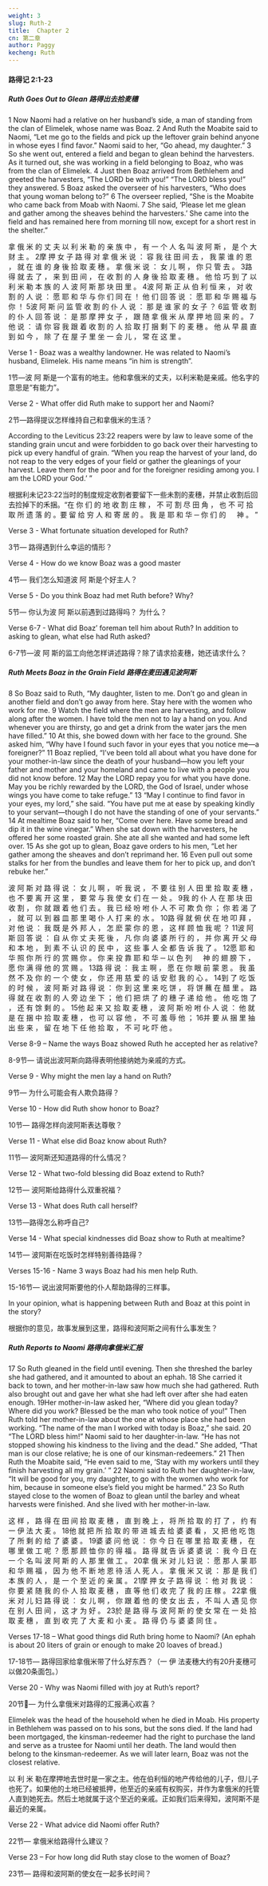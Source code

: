 ```yaml
---
weight: 3
slug: Ruth-2
title:  Chapter 2
cn: 第二章
author: Paggy
kecheng: Ruth
---
```



#### 路得记 2:1-23

##### Ruth Goes Out to Glean 路得出去拾麦穗

1 Now Naomi had a relative on her husband’s side, a man of standing from the clan of Elimelek, whose name was Boaz. 2 And Ruth the Moabite said to Naomi, “Let me go to the fields and pick up the leftover grain behind anyone in whose eyes I find favor.” Naomi said to her, “Go ahead, my daughter.” 3 So she went out, entered a field and began to glean behind the harvesters. As it turned out, she was working in a field belonging to Boaz, who was from the clan of Elimelek. 4 Just then Boaz arrived from Bethlehem and greeted the harvesters, “The LORD be with you!” “The LORD bless you!” they answered. 5 Boaz asked the overseer of his harvesters, “Who does that young woman belong to?” 6 The overseer replied, “She is the Moabite who came back from Moab with Naomi. 7 She said, ‘Please let me glean and gather among the sheaves behind the harvesters.’ She came into the field and has remained here from morning till now, except for a short rest in the shelter.” 

拿 俄 米 的 丈 夫 以 利 米 勒 的 亲 族 中 ， 有 一 个 人 名 叫 波 阿 斯 ， 是 个 大 财 主 。 2摩 押 女 子 路 得 对 拿 俄 米 说 ： 容 我 往 田 间 去 ， 我 蒙 谁 的 恩 ， 就 在 谁 的 身 後 拾 取 麦 穗 。 拿 俄 米 说 ： 女 儿 啊 ， 你 只 管 去 。 3路 得 就 去 了 ， 来 到 田 间 ， 在 收 割 的 人 身 後 拾 取 麦 穗 。 他 恰 巧 到 了 以 利 米 勒 本 族 的 人 波 阿 斯 那 块 田 里 。 4波 阿 斯 正 从 伯 利 恒 来 ， 对 收 割 的 人 说 ： 愿 耶 和 华 与 你 们 同 在 ！ 他 们 回 答 说 ： 愿 耶 和 华 赐 福 与 你 ！ 5波 阿 斯 问 监 管 收 割 的 仆 人 说 ： 那 是 谁 家 的 女 子 ？ 6监 管 收 割 的 仆 人 回 答 说 ： 是 那 摩 押 女 子 ， 跟 随 拿 俄 米 从 摩 押 地 回 来 的 。 7他 说 ： 请 你 容 我 跟 着 收 割 的 人 拾 取 打 捆 剩 下 的 麦 穗 。 他 从 早 晨 直 到 如 今 ， 除 了 在 屋 子 里 坐 一 会 儿 ， 常 在 这 里 。

Verse 1 - Boaz was a wealthy landowner. He was related to Naomi’s husband, Elimelek. His name means “in him is strength”.

1节—波 阿 斯是一个富有的地主。他和拿俄米的丈夫，以利米勒是亲戚。他名字的意思是“有能力”。

Verse 2 - What offer did Ruth make to support her and Naomi? 

2节—路得提议怎样维持自己和拿俄米的生活？

According to the Leviticus 23:22 reapers were by law to leave some of the standing grain uncut and were forbidden to go back over their harvesting to pick up every handful of grain. “When you reap the harvest of your land, do not reap to the very edges of your field or gather the gleanings of your harvest. Leave them for the poor and for the foreigner residing among you. I am the LORD your God.’ ”

根据利未记23:22当时的制度规定收割者要留下一些未割的麦穗，并禁止收割后回去捡掉下的禾捆。“在 你 们 的 地 收 割 庄 稼 ， 不 可 割 尽 田 角 ， 也 不 可 拾 取 所 遗 落 的 。要 留 给 穷 人 和 寄 居 的 。 我 是 耶 和 华 ─ 你 们 的 　 神 。
”

Verse 3 - What fortunate situation developed for Ruth?

3节—  路得遇到什么幸运的情形？

Verse 4 - How do we know Boaz was a good master

4节— 我们怎么知道波 阿 斯是个好主人？

Verse 5 - Do you think Boaz had met Ruth before? Why?

5节— 你认为波 阿 斯以前遇到过路得吗？ 为什么？

Verse 6-7 - What did Boaz’ foreman tell him about Ruth? In addition to asking to glean, what else had Ruth asked?

6-7节—波 阿 斯的监工向他怎样讲述路得？除了请求拾麦穗，她还请求什么？

##### Ruth Meets Boaz in the Grain Field 路得在麦田遇见波阿斯

8 So Boaz said to Ruth, “My daughter, listen to me. Don’t go and glean in another field and don’t go away from here. Stay here with the women who work for me. 9 Watch the field where the men are harvesting, and follow along after the women. I have told the men not to lay a hand on you. And whenever you are thirsty, go and get a drink from the water jars the men have filled.” 10 At this, she bowed down with her face to the ground. She asked him, “Why have I found such favor in your eyes that you notice me—a foreigner?” 11 Boaz replied, “I’ve been told all about what you have done for your mother-in-law since the death of your husband—how you left your father and mother and your homeland and came to live with a people you did not know before. 12 May the LORD repay you for what you have done. May you be richly rewarded by the LORD, the God of Israel, under whose wings you have come to take refuge.” 13 “May I continue to find favor in your eyes, my lord,” she said. “You have put me at ease by speaking kindly to your servant—though I do not have the standing of one of your servants.” 14 At mealtime Boaz said to her, “Come over here. Have some bread and dip it in the wine vinegar.” When she sat down with the harvesters, he offered her some roasted grain. She ate all she wanted and had some left over. 15 As she got up to glean, Boaz gave orders to his men, “Let her gather among the sheaves and don’t reprimand her. 16 Even pull out some stalks for her from the bundles and leave them for her to pick up, and don’t rebuke her.” 

波 阿 斯 对 路 得 说 ： 女 儿 啊 ， 听 我 说 ， 不 要 往 别 人 田 里 拾 取 麦 穗 ， 也 不 要 离 开 这 里 ， 要 常 与 我 使 女 们 在 一 处 。 9我 的 仆 人 在 那 块 田 收 割 ， 你 就 跟 着 他 们 去 。 我 已 经 吩 咐 仆 人 不 可 欺 负 你 ； 你 若 渴 了 ， 就 可 以 到 器 皿 那 里 喝 仆 人 打 来 的 水 。 10路 得 就 俯 伏 在 地 叩 拜 ， 对 他 说 ： 我 既 是 外 邦 人 ， 怎 麽 蒙 你 的 恩 ， 这 样 顾 恤 我 呢 ？ 11波 阿 斯 回 答 说 ： 自 从 你 丈 夫 死 後 ， 凡 你 向 婆 婆 所 行 的 ， 并 你 离 开 父 母 和 本 地 ， 到 素 不 认 识 的 民 中 ， 这 些 事 人 全 都 告 诉 我 了 。 12愿 耶 和 华 照 你 所 行 的 赏 赐 你 。 你 来 投 靠 耶 和 华 ─ 以 色 列 　 神 的 翅 膀 下 ， 愿 你 满 得 他 的 赏 赐 。 13路 得 说 ： 我 主 啊 ， 愿 在 你 眼 前 蒙 恩 。 我 虽 然 不 及 你 的 一 个 使 女 ， 你 还 用 慈 爱 的 话 安 慰 我 的 心 。 14到 了 吃 饭 的 时 候 ， 波 阿 斯 对 路 得 说 ： 你 到 这 里 来 吃 饼 ， 将 饼 蘸 在 醋 里 。 路 得 就 在 收 割 的 人 旁 边 坐 下 ； 他 们 把 烘 了 的 穗 子 递 给 他 。 他 吃 饱 了 ， 还 有 馀 剩 的 。 15他 起 来 又 拾 取 麦 穗 ， 波 阿 斯 吩 咐 仆 人 说 ： 他 就 是 在 捆 中 拾 取 麦 穗 ， 也 可 以 容 他 ， 不 可 羞 辱 他 ； 16并 要 从 捆 里 抽 出 些 来 ， 留 在 地 下 任 他 拾 取 ， 不 可 叱 吓 他 。

Verse 8-9 – Name the ways Boaz showed Ruth he accepted her as relative?

8-9节— 请说出波阿斯向路得表明他接纳她为亲戚的方式。

Verse 9 - Why might the men lay a hand on Ruth?

9节— 为什么可能会有人欺负路得？

Verse 10 - How did Ruth show honor to Boaz?

10节—  路得怎样向波阿斯表达尊敬？

Verse 11 - What else did Boaz know about Ruth?

11节— 波阿斯还知道路得的什么情况？

Verse 12 - What two-fold blessing did Boaz extend to Ruth?

12节— 波阿斯给路得什么双重祝福？

Verse 13 - What does Ruth call herself?

13节—路得怎么称呼自己?

Verse 14 - What special kindnesses did Boaz show to Ruth at mealtime?

14节— 波阿斯在吃饭时怎样特别善待路得？

Verses 15-16 - Name 3 ways Boaz had his men help Ruth.

15-16节—  说出波阿斯要他的仆人帮助路得的三样事。

In your opinion, what is happening between Ruth and Boaz at this point in the story?

根据你的意见，故事发展到这里，路得和波阿斯之间有什么事发生？

##### Ruth Reports to Naomi 路得向拿俄米汇报

17 So Ruth gleaned in the field until evening. Then she threshed the barley she had gathered, and it amounted to about an ephah. 18 She carried it back to town, and her mother-in-law saw how much she had gathered. Ruth also brought out and gave her what she had left over after she had eaten enough. 19Her mother-in-law asked her, “Where did you glean today? Where did you work? Blessed be the man who took notice of you!” Then Ruth told her mother-in-law about the one at whose place she had been working. “The name of the man I worked with today is Boaz,” she said. 20 “The LORD bless him!” Naomi said to her daughter-in-law. “He has not stopped showing his kindness to the living and the dead.” She added, “That man is our close relative; he is one of our kinsman-redeemers.” 21 Then Ruth the Moabite said, “He even said to me, ‘Stay with my workers until they finish harvesting all my grain.’ ” 22 Naomi said to Ruth her daughter-in-law, “It will be good for you, my daughter, to go with the women who work for him, because in someone else’s field you might be harmed.” 23 So Ruth stayed close to the women of Boaz to glean until the barley and wheat harvests were finished. And she lived with her mother-in-law.

这 样 ， 路 得 在 田 间 拾 取 麦 穗 ， 直 到 晚 上 ， 将 所 拾 取 的 打 了 ， 约 有 一 伊 法 大 麦 。 18他 就 把 所 拾 取 的 带 进 城 去 给 婆 婆 看 ， 又 把 他 吃 饱 了 所 剩 的 给 了 婆 婆 。 19婆 婆 问 他 说 ： 你 今 日 在 哪 里 拾 取 麦 穗 ， 在 哪 里 做 工 呢 ？ 愿 那 顾 恤 你 的 得 福 。 路 得 就 告 诉 婆 婆 说 ： 我 今 日 在 一 个 名 叫 波 阿 斯 的 人 那 里 做 工 。 20拿 俄 米 对 儿 妇 说 ： 愿 那 人 蒙 耶 和 华 赐 福 ， 因 为 他 不 断 地 恩 待 活 人 死 人 。 拿 俄 米 又 说 ： 那 是 我 们 本 族 的 人 ， 是 一 个 至 近 的 亲 属 。 21摩 押 女 子 路 得 说 ： 他 对 我 说 ： 你 要 紧 随 我 的 仆 人 拾 取 麦 穗 ， 直 等 他 们 收 完 了 我 的 庄 稼 。 22拿 俄 米 对 儿 妇 路 得 说 ： 女 儿 啊 ， 你 跟 着 他 的 使 女 出 去 ， 不 叫 人 遇 见 你 在 别 人 田 间 ， 这 才 为 好 。 23於 是 路 得 与 波 阿 斯 的 使 女 常 在 一 处 拾 取 麦 穗 ， 直 到 收 完 了 大 麦 和 小 麦 。 路 得 仍 与 婆 婆 同 住 。

Verses 17-18 – What good things did Ruth bring home to Naomi?  (An ephah is about 20 liters of grain or enough to make 20 loaves of bread.)

17-18节— 路得回家给拿俄米带了什么好东西？（一 伊 法麦穗大约有20升麦穗可以做20条面包。） 

Verse 20 - Why was Naomi filled with joy at Ruth’s report?

20节— 为什么拿俄米对路得的汇报满心欢喜？

Elimelek was the head of the household when he died in Moab. His property in Bethlehem was passed on to his sons, but the sons died.  If the land had been mortgaged, the kinsman-redeemer had the right to purchase the land and serve as a trustee for Naomi until her death. The land would then belong to the kinsman-redeemer. As we will later learn, Boaz was not the closest relative.

以 利 米 勒在摩押地去世时是一家之主。他在伯利恒的地产传给他的儿子，但儿子也死了。如果他的土地已经被抵押，他至近的亲戚有权购买，并作为拿俄米的托管人直到她死去。然后土地就属于这个至近的亲戚。正如我们后来得知，波阿斯不是最近的亲属。

Verse 22 - What advice did Naomi offer Ruth?

22节— 拿俄米给路得什么建议？

Verse 23 – For how long did Ruth stay close to the women of Boaz?

23节— 路得和波阿斯的使女在一起多长时间？